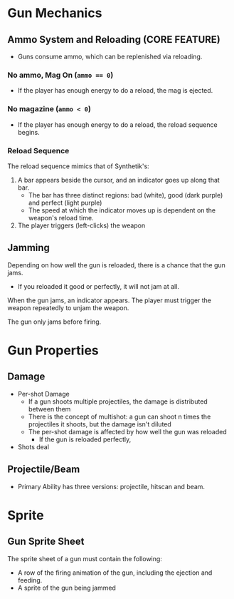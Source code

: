 # Gun Mechanics
## Ammo System and Reloading (CORE FEATURE)
- Guns consume ammo, which can be replenished via reloading.

### No ammo, Mag On (`ammo == 0`)
- If the player has enough energy to do a reload, the mag is ejected.

### No magazine (`ammo < 0`)
- If the player has enough energy to do a reload, the reload sequence begins.

### Reload Sequence
The reload sequence mimics that of Synthetik's:
1. A bar appears beside the cursor, and an indicator goes up along that bar.
    - The bar has three distinct regions: bad (white), good (dark purple) and perfect (light purple)
    - The speed at which the indicator moves up is dependent on the weapon's reload time.
2. The player triggers (left-clicks) the weapon

## Jamming
Depending on how well the gun is reloaded, there is a chance that the gun jams.
- If you reloaded it good or perfectly, it will not jam at all.

When the gun jams, an indicator appears. The player must trigger the weapon repeatedly to unjam the weapon.

The gun only jams before firing.

# Gun Properties
## Damage
- Per-shot Damage
    - If a gun shoots multiple projectiles, the damage is distributed between them
    - There is the concept of multishot: a gun can shoot n times the projectiles it shoots, but the damage isn't diluted
    - The per-shot damage is affected by how well the gun was reloaded 
        - If the gun is reloaded perfectly, 
- Shots deal 

## Projectile/Beam
- Primary Ability has three versions: projectile, hitscan and beam.

# Sprite
## Gun Sprite Sheet
The sprite sheet of a gun must contain the following:
- A row of the firing animation of the gun, including the ejection and feeding.
- A sprite of the gun being jammed
